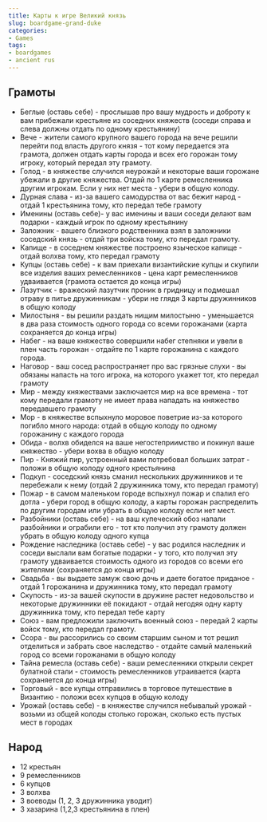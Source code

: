 ```yaml
---
title: Карты к игре Великий князь 
slug: boardgame-grand-duke 
categories:
- Games
tags:
- boardgames 
- ancient rus
---
```


## Грамоты
- Беглые (оставь себе) - прослышав про вашу мудрость и доброту к вам прибежали крестьяне из соседних княжеств (соседи справа и слева должны отдать по одному крестьянину)
- Вече - жители самого крупного вашего города на вече решили перейти под власть другого князя - тот кому передается эта грамота, должен отдать карты города и всех его горожан тому игроку, который передал эту грамоту.
- Голод - в княжестве случился неурожай и некоторые ваши горожане убежали в другие княжества. Отдай по 1 карте ремесленника другим игрокам. Если у них нет места - убери в общую колоду.
- Дурная слава - из-за вашего самодурства от вас бежит народ - отдай 1 крестьянина тому, кто передал тебе грамоту
- Именины (оставь себе)- у вас именины и ваши соседи делают вам подарки - каждый игрок по одному крестьянину
- Заложник - вашего близкого родственника взял в заложники соседский князь - отдай три войска тому, кто передал грамоту.
- Капище - в соседнем княжестве построено языческое капище - отдай волхва тому, кто передал грамоту
- Купцы (оставь себе) - к вам приехали византийские купцы и скупили все изделия ваших ремесленников - цена карт ремесленников удваивается (грамота остается до конца игры)
- Лазутчик - вражеский лазутчик проник в гридницу и подмешал отраву в питье дружинникам - убери не глядя 3 карты дружинников в общую колоду
- Милостыня - вы решили раздать нищим милостыню - уменьшается в два раза стоимость одного города со всеми горожанами (карта сохраняется до конца игры)
- Набег - на ваше княжество совершили набег степняки и увели в плен часть горожан - отдайте по 1 карте горожанина с каждого города.
- Наговор - ваш сосед распространяет про вас грязные слухи - вы обязаны напасть на того игрока, на которого укажет тот, кто передал грамоту
- Мир - между княжествами заключается мир на все времена - тот кому передали грамоту не имеет права нападать на княжество передавшего грамоту
- Мор - в княжестве вспыхнуло моровое поветрие из-за которого погибло много народа: отдай в общую колоду по одному горожанину с каждого города
- Обида - волхв обиделся на ваше негостеприимство и покинул ваше княжество - убери вохва в общую колоду
- Пир - Княжий пир, устроенный вами потребовал больших затрат - положи в общую колоду одного крестьянина
- Подкуп - соседский князь сманил нескольких дружинников и те перебежали к нему (отдай 2 дружинника тому, кто передал грамоту)
- Пожар - в самом маленьком городе вспыхнул пожар и спалил его дотла - убери город в общую колоду, а карты горожан распределить по другим городам или убрать в общую колоду если нет мест.
- Разбойники (оставь себе) - на ваш купеческий обоз напали разбойники и ограбили его - тот кто получил эту грамоту должен убрать в общую колоду одного купца
- Рождение наследника (оставь себе) - у вас родился наследник и соседи выслали вам богатые подарки - у того, кто получил эту грамоту удваивается стоимость одного из городов со всеми его жителями (сохраняется до конца игры)
- Свадьба - вы выдаете замуж свою дочь и даете богатое приданое - отдай 1 горожанина и дружинника тому, кто передал грамоту
- Скупость - из-за вашей скупости в дружине растет недовольство и некоторые дружинники её покидают - отдай негодяя одну карту дружинника тому, кто передал тебе карту
- Союз - вам предложили заключить военный союз - передай 2 карты войск тому, кто передал грамоту.
- Ссора - вы рассорились со своим старшим сыном и тот решил отделиться и забрать свое наследство - отдайте самый маленький город со всеми горожанами в общую колоду
- Тайна ремесла (оставь себе) - ваши ремесленники открыли секрет булатной стали - стоимость ремесленников утраивается (карта сохраняется до конца игры)
- Торговый - все купцы отправились в торговое путешествие в Византию - положи всех купцов в общую колоду
- Урожай (оставь себе) - в княжестве случился небывалый урожай - возьми из общей колоды столько горожан, сколько есть пустых мест в городах

## Народ
- 12 крестьян
- 9 ремесленников
- 6 купцов
- 3 волхва
- 3 воеводы (1, 2, 3 дружинника уводит)
- 3 хазарина (1,2,3 крестьянина в плен)

